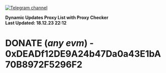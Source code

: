 [![Telegram channel](https://img.shields.io/endpoint?url=https://runkit.io/damiankrawczyk/telegram-badge/branches/master?url=https://t.me/n4z4v0d)](https://t.me/n4z4v0d) 

**Dynamic Updates Proxy List with Proxy Checker**  
**Last Updated: 18.12.23 22:12**

# DONATE (_any evm_) - 0xDEADf12DE9A24b47Da0a43E1bA70B8972F5296F2
